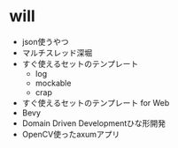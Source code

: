 # will

+ json使うやつ
+ マルチスレッド深堀
+ すぐ使えるセットのテンプレート
  + log
  + mockable
  + crap
+ すぐ使えるセットのテンプレート for Web
+ Bevy
+ Domain Driven Developmentひな形開発
+ OpenCV使ったaxumアプリ